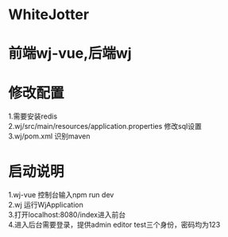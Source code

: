 # WhiteJotter

# 前端wj-vue,后端wj

# 修改配置
  1.需要安装redis<br/>
  2.wj/src/main/resources/application.properties 修改sql设置<br/>
  3.wj/pom.xml 识别maven<br/>

# 启动说明
  1.wj-vue 控制台输入npm run dev<br/>
  2.wj 运行WjApplication<br/>
  3.打开localhost:8080/index进入前台<br/>
  4.进入后台需要登录，提供admin editor test三个身份，密码均为123
